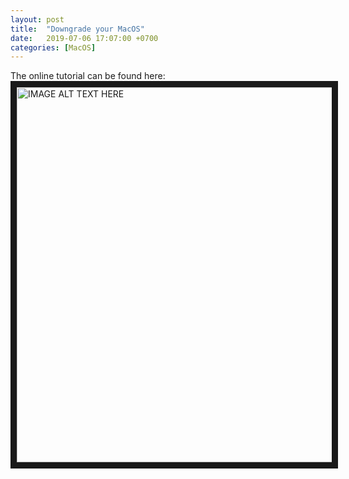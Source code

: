 ```yaml
---
layout: post
title:  "Downgrade your MacOS"
date:   2019-07-06 17:07:00 +0700
categories: [MacOS]
---
```


The online tutorial can be found here:
<a href="https://www.youtube.com/watch?v=mYDeMPmpV9M" target="_blank"><img src="http://img.youtube.com/vi/mYDeMPmpV9M/0.jpg" alt="IMAGE ALT TEXT HERE" width="800" height="600" border="10" /></a>


